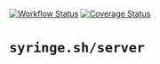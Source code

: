 [![Workflow Status](https://github.com/syringe.sh/server/actions/workflows/build.yml/badge.svg?branch=main)](https://github.com/syringe.sh/server/actions/workflows/build.yml?query=branch%3Amain)
[![Coverage Status](https://coveralls.io/repos/github/syringe.sh/server/badge.svg?branch=main)](https://coveralls.io/github/syringe.sh/server?branch=main)

# `syringe.sh/server`
